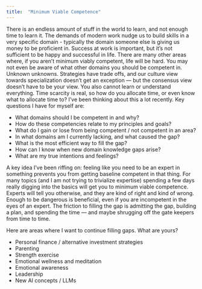 ```yaml
---
title:  "Minimum Viable Competence"
---
```


There is an endless amount of stuff in the world to learn, and not enough time to learn it. The demands of modern work nudge us to build skills in a very specific domain - typically the domain someone else is giving us money to be proficient in. Success at work is important, but it’s not sufficient to be happy and successful in life. There are many other areas where, if you aren’t minimum viably competent, life will be hard. You may not even be aware of what other domains you should be competent in. Unknown unknowns. Strategies have trade offs, and our culture view towards specialization doesn’t get an exception — but the consensus view doesn’t have to be your view. You also cannot learn or understand everything. Time scarcity is real, so how do you allocate time, or even know what to allocate time to? I’ve been thinking about this a lot recently.  Key questions I have for myself are:

- What domains should I be competent in and why?
- How do these competencies relate to my principles and goals?
- What do I gain or lose from being competent / not competent in an area?
- In what domains am I currently lacking, and what caused the gap?
- What is the most efficient way to fill the gap?
- How can I know when new domain knowledge gaps arise?
- What are my true intentions and feelings?

A key idea I’ve been riffing on: feeling like you need to be an expert in something prevents you from getting baseline competent in that thing. For many topics (and I am not trying to trivialize expertise) spending a few days really digging into the basics will get you to minimum viable competence. Experts will tell you otherwise, and they are kind of right and kind of wrong. Enough to be dangerous is beneficial, even if you are incompetent in the eyes of an expert. The friction to filling the gap is admitting the gap, building a plan, and spending the time — and maybe shrugging off the gate keepers from time to time.

Here are areas where I want to continue filling gaps. What are yours?

- Personal finance / alternative investment strategies
- Parenting
- Strength exercise
- Emotional wellness and meditation
- Emotional awareness
- Leadership
- New AI concepts / LLMs
